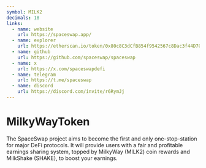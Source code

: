 ```yaml
---
symbol: MILK2
decimals: 18
links:
  - name: website
    url: https://spaceswap.app/
  - name: explorer
    url: https://etherscan.io/token/0x80c8C3dCfB854f9542567c8Dac3f44D709eBc1de
  - name: github
    url: https://github.com/spaceswap/spaceswap
  - name: x
    url: https://x.com/spaceswapdefi
  - name: telegram
    url: https://t.me/spaceswap
  - name: discord
    url: https://discord.com/invite/r6RymJj
---
```


# MilkyWayToken

The SpaceSwap project aims to become the first and only one-stop-station for major DeFi protocols. It will provide users with a fair and profitable earnings sharing system, topped by MilkyWay (MILK2) coin rewards and MilkShake (SHAKE), to boost your earnings.
